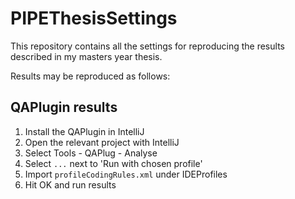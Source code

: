 # PIPEThesisSettings #

This repository contains all the settings for reproducing the results described in my masters year thesis.

Results may be reproduced as follows:

## QAPlugin results ##
1. Install the QAPlugin in IntelliJ
2. Open the relevant project with IntelliJ
3. Select Tools - QAPlug - Analyse
4. Select `...` next to 'Run with chosen profile'
5. Import `profileCodingRules.xml` under IDEProfiles
6. Hit OK and run results
